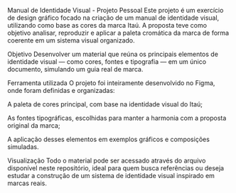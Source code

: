 Manual de Identidade Visual - Projeto Pessoal
Este projeto é um exercício de design gráfico focado na criação de um manual de identidade visual, utilizando como base as cores da marca Itaú. A proposta teve como objetivo analisar, reproduzir e aplicar a paleta cromática da marca de forma coerente em um sistema visual organizado.

Objetivo
Desenvolver um material que reúna os principais elementos de identidade visual — como cores, fontes e tipografia — em um único documento, simulando um guia real de marca.

Ferramenta utilizada
O projeto foi inteiramente desenvolvido no Figma, onde foram definidas e organizadas:

A paleta de cores principal, com base na identidade visual do Itaú;

As fontes tipográficas, escolhidas para manter a harmonia com a proposta original da marca;

A aplicação desses elementos em exemplos gráficos e composições simuladas.

Visualização
Todo o material pode ser acessado através do arquivo disponível neste repositório, ideal para quem busca referências ou deseja estudar a construção de um sistema de identidade visual inspirado em marcas reais.

